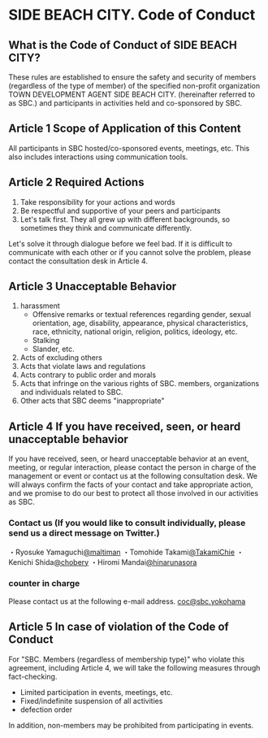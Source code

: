 # SIDE BEACH CITY. Code of Conduct  
## What is the Code of Conduct of SIDE BEACH CITY?
 
These rules are established to ensure the safety and security of members (regardless of the type of member) of the specified non-profit organization TOWN DEVELOPMENT AGENT SIDE BEACH CITY. (hereinafter referred to as SBC.) and participants in activities held and co-sponsored by SBC.


## Article 1 Scope of Application of this Content  
All participants in SBC hosted/co-sponsored events, meetings, etc. This also includes interactions using communication tools.



## Article 2 Required Actions  
1. Take responsibility for your actions and words 
2. Be respectful and supportive of your peers and participants 
3. Let's talk first. They all grew up with different backgrounds, so sometimes they think and communicate differently.

Let's solve it through dialogue before we feel bad.
If it is difficult to communicate with each other or if you cannot solve the problem, please contact the consultation desk in Article 4.

## Article 3 Unacceptable Behavior  
1.	harassment 
    * Offensive remarks or textual references regarding gender, sexual orientation, age, disability, appearance, physical characteristics, race, ethnicity, national origin, religion, politics, ideology, etc.
    * Stalking
    * Slander, etc.
2. Acts of excluding others 
3. Acts that violate laws and regulations 
4. Acts contrary to public order and morals 
5. Acts that infringe on the various rights of SBC. members, organizations and individuals related to SBC. 
6. Other acts that SBC deems "inappropriate"  


## Article 4 If you have received, seen, or heard unacceptable behavior  
If you have received, seen, or heard unacceptable behavior at an event, meeting, or regular interaction, please contact the person in charge of the management or event or contact us at the following consultation desk.
We will always confirm the facts of your contact and take appropriate action, and we promise to do our best to protect all those involved in our activities as SBC.

### Contact us  (If you would like to consult individually, please send us a direct message on Twitter.)
・Ryosuke Yamaguchi[@maltiman](https://twitter.com/maltiman)
・Tomohide Takami[@TakamiChie](https://twitter.com/TakamiChie)
・Kenichi Shida[@chobery](https://twitter.com/chobery)
・Hiromi Mandai[@hinarunasora](https://twitter.com/hinarunasora)

### counter in charge
Please contact us at the following e-mail address.
[coc@sbc.yokohama](mailto:coc@sbc.yokohama)

## Article 5 In case of violation of the Code of Conduct  
For "SBC. Members (regardless of membership type)" who violate this agreement, including Article 4, we will take the following measures through fact-checking.

* Limited participation in events, meetings, etc.
* Fixed/indefinite suspension of all activities
* defection order

In addition, non-members may be prohibited from participating in events.
